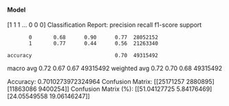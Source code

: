 #### Model
[1 1 1 ... 0 0 0]
Classification Report:
              precision    recall  f1-score   support

           0       0.68      0.90      0.77  28052152
           1       0.77      0.44      0.56  21263340

    accuracy                           0.70  49315492
   macro avg       0.72      0.67      0.67  49315492
weighted avg       0.72      0.70      0.68  49315492

Accuracy: 0.7010273972324964
Confusion Matrix:
[[25171257  2880895]
 [11863086  9400254]]
Confusion Matrix (%):
[[51.04127725  5.84176469]
 [24.05549558 19.06146247]]
